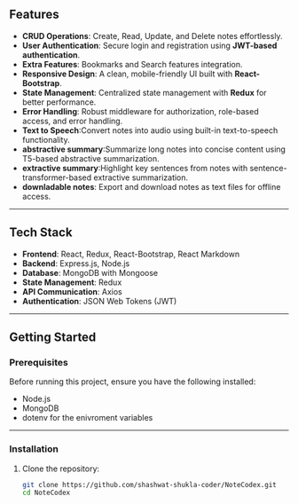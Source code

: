 
## Features  

- **CRUD Operations**: Create, Read, Update, and Delete notes effortlessly.  
- **User Authentication**: Secure login and registration using **JWT-based authentication**.  
- **Extra Features**: Bookmarks and Search features integration.  
- **Responsive Design**: A clean, mobile-friendly UI built with **React-Bootstrap**.  
- **State Management**: Centralized state management with **Redux** for better performance.  
- **Error Handling**: Robust middleware for authorization, role-based access, and error handling.
- **Text to Speech**:Convert notes into audio using built-in text-to-speech functionality.
- **abstractive summary**:Summarize long notes into concise content using T5-based abstractive summarization.
- **extractive summary**:Highlight key sentences from notes with sentence-transformer-based extractive summarization.
- **downladable notes**: Export and download notes as text files for offline access.

---

## Tech Stack  

- **Frontend**: React, Redux, React-Bootstrap, React Markdown  
- **Backend**: Express.js, Node.js  
- **Database**: MongoDB with Mongoose  
- **State Management**: Redux  
- **API Communication**: Axios  
- **Authentication**: JSON Web Tokens (JWT)  

---

## Getting Started  

### Prerequisites  

Before running this project, ensure you have the following installed:  
- Node.js  
- MongoDB
- dotenv for the enivroment variables  

---

### Installation  

1. Clone the repository:  
   ```bash  
   git clone https://github.com/shashwat-shukla-coder/NoteCodex.git  
   cd NoteCodex  
